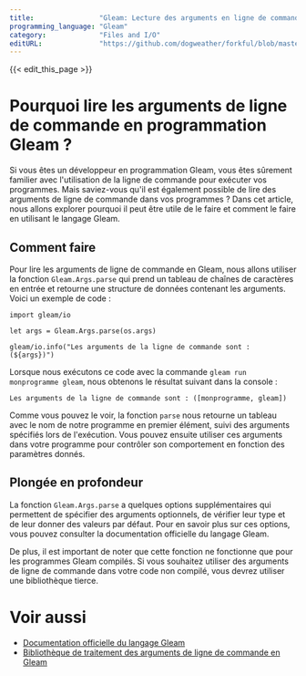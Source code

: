 ```yaml
---
title:                "Gleam: Lecture des arguments en ligne de commande"
programming_language: "Gleam"
category:             "Files and I/O"
editURL:              "https://github.com/dogweather/forkful/blob/master/content/fr/gleam/reading-command-line-arguments.md"
---
```


{{< edit_this_page >}}

# Pourquoi lire les arguments de ligne de commande en programmation Gleam ?

Si vous êtes un développeur en programmation Gleam, vous êtes sûrement familier avec l'utilisation de la ligne de commande pour exécuter vos programmes. Mais saviez-vous qu'il est également possible de lire des arguments de ligne de commande dans vos programmes ? Dans cet article, nous allons explorer pourquoi il peut être utile de le faire et comment le faire en utilisant le langage Gleam.

## Comment faire

Pour lire les arguments de ligne de commande en Gleam, nous allons utiliser la fonction `Gleam.Args.parse` qui prend un tableau de chaînes de caractères en entrée et retourne une structure de données contenant les arguments. Voici un exemple de code :

```Gleam 
import gleam/io

let args = Gleam.Args.parse(os.args)

gleam/io.info("Les arguments de la ligne de commande sont : (${args})")
```

Lorsque nous exécutons ce code avec la commande `gleam run monprogramme gleam`, nous obtenons le résultat suivant dans la console :

```
Les arguments de la ligne de commande sont : ([monprogramme, gleam])
```

Comme vous pouvez le voir, la fonction `parse` nous retourne un tableau avec le nom de notre programme en premier élément, suivi des arguments spécifiés lors de l'exécution. Vous pouvez ensuite utiliser ces arguments dans votre programme pour contrôler son comportement en fonction des paramètres donnés.

## Plongée en profondeur

La fonction `Gleam.Args.parse` a quelques options supplémentaires qui permettent de spécifier des arguments optionnels, de vérifier leur type et de leur donner des valeurs par défaut. Pour en savoir plus sur ces options, vous pouvez consulter la documentation officielle du langage Gleam.

De plus, il est important de noter que cette fonction ne fonctionne que pour les programmes Gleam compilés. Si vous souhaitez utiliser des arguments de ligne de commande dans votre code non compilé, vous devrez utiliser une bibliothèque tierce.

# Voir aussi

- [Documentation officielle du langage Gleam](https://gleam.run/book/tour/command-line-arguments.html)
- [Bibliothèque de traitement des arguments de ligne de commande en Gleam](https://github.com/gleam-lang/gleam-args)